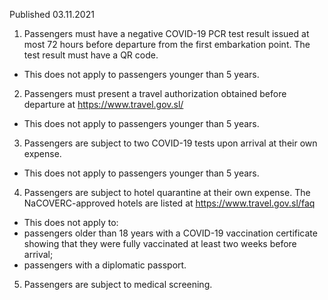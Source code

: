 Published 03.11.2021
1. Passengers must have a negative COVID-19 PCR test result issued at most 72 hours before departure from the first embarkation point. The test result must have a QR code.
- This does not apply to passengers younger than 5 years.
2. Passengers must present a travel authorization obtained before departure at <a href="https://www.travel.gov.sl/">https://www.travel.gov.sl/</a>
- This does not apply to passengers younger than 5 years.
3. Passengers are subject to two COVID-19 tests upon arrival at their own expense.
- This does not apply to passengers younger than 5 years.
4. Passengers are subject to hotel quarantine at their own expense. The NaCOVERC-approved hotels are listed at <a href="https://www.travel.gov.sl/faq">https://www.travel.gov.sl/faq</a>
- This does not apply to:
- passengers older than 18 years with a COVID-19 vaccination certificate showing that they were fully vaccinated at least two weeks before arrival;
- passengers with a diplomatic passport.
5. Passengers are subject to medical screening.
<p>